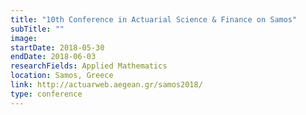 ```yaml
---
title: "10th Conference in Actuarial Science & Finance on Samos"
subTitle: ""
image:
startDate: 2018-05-30
endDate: 2018-06-03
researchFields: Applied Mathematics
location: Samos, Greece
link: http://actuarweb.aegean.gr/samos2018/
type: conference
---
```

